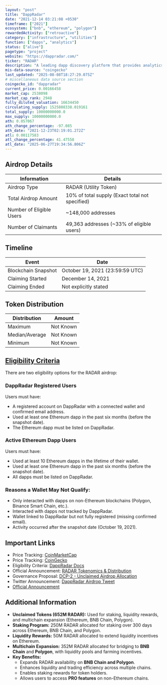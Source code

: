 ```yaml
---
layout: "post"
title: "DappRadar"
date: "2021-12-14 03:21:08 +0530"
timeframe: ["2021"]
ecosystem: ["bnb", "ethereum", "polygon"]
rewardedActivity: ["retroactive"]
category: ["infrastructure", "utilities"]
function: ["dapps", "analytics"]
status: ["alive"]
pagetype: "project"
website: "https://dappradar.com/"
ticker: "RADAR"
description: "A leading dapp discovery platform that provides analytics and tracking for decentralized applications across multiple blockchains."
mis-data-source: "coingecko"
last_updated: "2025-08-08T18:27:29.075Z"
# miscellaneous data source section
coingecko_id: "dappradar"
current_price: 0.00166458
market_cap: 2538098
market_cap_rank: 2948
fully_diluted_valuation: 16634450
circulating_supply: 1525808338.019161
total_supply: 10000000000.0
max_supply: 10000000000.0
ath: 0.057067
ath_change_percentage: -97.085
ath_date: "2021-12-23T02:19:01.272Z"
atl: 0.00117583
atl_change_percentage: 41.47558
atl_date: "2025-06-27T19:34:56.806Z"
---
```


## Airdrop Details

| Information              | Details                                         |
| ------------------------ | ----------------------------------------------- |
| Airdrop Type             | RADAR (Utility Token)                           |
| Total Airdrop Amount     | 10% of total supply (Exact total not specified) |
| Number of Eligible Users | ~148,000 addresses                              |
| Number of Claimants      | 49,363 addresses (~33% of eligible users)       |

## Timeline

| Event               | Date                            |
| ------------------- | ------------------------------- |
| Blockchain Snapshot | October 19, 2021 (23:59:59 UTC) |
| Claiming Started    | December 14, 2021               |
| Claiming Ended      | Not explicitly stated           |

## Token Distribution

| Distribution   | Amount    |
| -------------- | --------- |
| Maximum        | Not Known |
| Median/Average | Not Known |
| Minimum        | Not Known |

## [Eligibility Criteria](https://dappradar.com/blog/eligibility-requirements-for-the-radar-token-airdrop)

There are two eligibility options for the RADAR airdrop:

### DappRadar Registered Users

Users must have:

- A registered account on DappRadar with a connected wallet and confirmed email address.
- Used at least one Ethereum dapp in the past six months (before the snapshot date).
- The Ethereum dapp must be listed on DappRadar.

### Active Ethereum Dapp Users

Users must have:

- Used at least 10 Ethereum dapps in the lifetime of their wallet.
- Used at least one Ethereum dapp in the past six months (before the snapshot date).
- All dapps must be listed on DappRadar.

### Reasons a Wallet May Not Qualify:

- Only interacted with dapps on non-Ethereum blockchains (Polygon, Binance Smart Chain, etc.).
- Interacted with dapps not tracked by DappRadar.
- Wallet linked to DappRadar but not fully registered (missing confirmed email).
- Activity occurred after the snapshot date (October 19, 2021).

## Important Links

- Price Tracking: [CoinMarketCap](https://coinmarketcap.com/currencies/dappradar)
- Price Tracking: [CoinGecko](https://www.coingecko.com/en/coins/dappradar)
- Eligibility Criteria: [DappRadar Docs](https://docs.dappradar.com/radar-token/deprecated-features/radar-airdrop/eligibility-requirements-for-the-radar-token-airdrop)
- Official Announcement: [RADAR Tokenomics & Distribution](https://whitepaper.dappradar.com/tokenomics-2.0/introducing-radar#radar-distribution)
- Governance Proposal: [DCP-2 - Unclaimed Airdrop Allocation](https://snapshot.box/#/s:dappradar.eth/proposal/0x5bfb591e697b0053c19b87cf7a39be1ce5ec45046f4ce83eb0baadd1847861c9)
- Twitter Announcement: [DappRadar Airdrop Tweet](https://x.com/DappRadar/status/1470856578060496897)
- [Official Announcement](https://dappradar.com/blog/eligibility-requirements-for-the-radar-token-airdrop)

## Additional Information

- **Unclaimed Tokens (652M RADAR):** Used for staking, liquidity rewards, and multichain expansion (Ethereum, BNB Chain, Polygon).
- **Staking Program:** 250M RADAR allocated for staking over 300 days across Ethereum, BNB Chain, and Polygon.
- **Liquidity Rewards:** 50M RADAR allocated to extend liquidity incentives on Ethereum.
- **Multichain Expansion:** 352M RADAR allocated for bridging to **BNB Chain** and **Polygon**, with liquidity pools and farming incentives.
- **Key Benefits:**
  - Expands RADAR availability on **BNB Chain and Polygon**.
  - Enhances liquidity and trading efficiency across multiple chains.
  - Enables staking rewards for token holders.
  - Allows users to access **PRO features** on non-Ethereum chains.